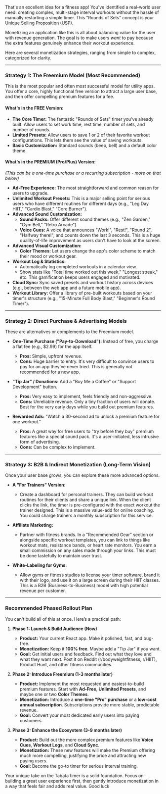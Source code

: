 That's an excellent idea for a fitness app! You've identified a real-world user need: creating complex, multi-stage interval workouts without the hassle of manually restarting a simple timer. This "Rounds of Sets" concept is your Unique Selling Proposition (USP).

Monetizing an application like this is all about balancing value for the user with revenue generation. The goal is to make users *want* to pay because the extra features genuinely enhance their workout experience.

Here are several monetization strategies, ranging from simple to complex, categorized for clarity.

---

### Strategy 1: The Freemium Model (Most Recommended)

This is the most popular and often most successful model for utility apps. You offer a core, highly functional free version to attract a large user base, and then offer compelling premium features for a fee.

#### **What's in the FREE Version:**

*   **The Core Timer:** The fantastic "Rounds of Sets" timer you've already built. Allow users to set work time, rest time, number of sets, and number of rounds.
*   **Limited Presets:** Allow users to save 1 or 2 of their favorite workout configurations. This lets them see the value of saving workouts.
*   **Basic Customization:** Standard sounds (beep, bell) and a default color theme.

#### **What's in the PREMIUM (Pro/Plus) Version:**
*(This can be a one-time purchase or a recurring subscription - more on that below)*

*   **Ad-Free Experience:** The most straightforward and common reason for users to upgrade.
*   **Unlimited Workout Presets:** This is a major selling point for serious users who have different routines for different days (e.g., "Leg Day HIIT," "Cardio Blast," "Core Burner").
*   **Advanced Sound Customization:**
    *   **Sound Packs:** Offer different sound themes (e.g., "Zen Garden," "Gym Bell," "Retro Arcade").
    *   **Voice Cues:** A voice that announces "Work!", "Rest!", "Round 2", "Halfway there!", and counts down the last 3 seconds. This is a huge quality-of-life improvement as users don't have to look at the screen.
*   **Advanced Visual Customization:**
    *   **Color Themes:** Let users change the app's color scheme to match their mood or workout gear.
*   **Workout Log & Statistics:**
    *   Automatically log completed workouts in a calendar view.
    *   Show stats like "Total time worked out this week," "Longest streak," etc. This gamification keeps users engaged and motivated.
*   **Cloud Sync:** Sync saved presets and workout history across devices (e.g., between the web app and a future mobile app).
*   **Workout Library:** Offer a library of pre-built workouts based on your timer's structure (e.g., "15-Minute Full Body Blast," "Beginner's Round Timer").

---

### Strategy 2: Direct Purchase & Advertising Models

These are alternatives or complements to the Freemium model.

*   **One-Time Purchase ("Pay-to-Download"):** Instead of free, you charge a flat fee (e.g., $2.99) for the app itself.
    *   **Pros:** Simple, upfront revenue.
    *   **Cons:** Huge barrier to entry. It's very difficult to convince users to pay for an app they've never tried. This is generally not recommended for a new app.

*   **"Tip Jar" / Donations:** Add a "Buy Me a Coffee" or "Support Development" button.
    *   **Pros:** Very easy to implement, feels friendly and non-aggressive.
    *   **Cons:** Unreliable revenue. Only a tiny fraction of users will donate. Best for the very early days while you build out premium features.

*   **Rewarded Ads:** "Watch a 30-second ad to unlock a premium feature for one workout."
    *   **Pros:** A great way for free users to "try before they buy" premium features like a special sound pack. It's a user-initiated, less intrusive form of advertising.
    *   **Cons:** Can be complex to implement.

---

### Strategy 3: B2B & Indirect Monetization (Long-Term Vision)

Once your user base grows, you can explore these more advanced options.

*   **A "For Trainers" Version:**
    *   Create a dashboard for personal trainers. They can build workout routines for their clients and share a unique link. When the client clicks the link, the timer is pre-configured with the exact workout the trainer designed. This is a massive value-add for online coaching. You could charge trainers a monthly subscription for this service.

*   **Affiliate Marketing:**
    *   Partner with fitness brands. In a "Recommended Gear" section or alongside specific workout templates, you can link to things like workout mats, resistance bands, or heart rate monitors. You earn a small commission on any sales made through your links. This must be done tastefully to maintain user trust.

*   **White-Labeling for Gyms:**
    *   Allow gyms or fitness studios to license your timer software, brand it with their logo, and use it on a large screen during their HIIT classes. This is a B2B (Business-to-Business) model with high potential revenue per customer.

---

### Recommended Phased Rollout Plan

You can't build all of this at once. Here’s a practical path:

1.  **Phase 1: Launch & Build Audience (Now)**
    *   **Product:** Your current React app. Make it polished, fast, and bug-free.
    *   **Monetization:** Keep it **100% free**. Maybe add a "Tip Jar" if you want.
    *   **Goal:** Get initial users and feedback. Find out what they love and what they want next. Post it on Reddit (r/bodyweightfitness, r/HIIT), Product Hunt, and other fitness communities.

2.  **Phase 2: Introduce Freemium (1-3 months later)**
    *   **Product:** Implement the most requested and easiest-to-build premium features. Start with **Ad-Free**, **Unlimited Presets**, and maybe one or two **Color Themes**.
    *   **Monetization:** Introduce a **one-time "Pro" purchase** or a **low-cost annual subscription**. Subscriptions provide more stable, predictable revenue.
    *   **Goal:** Convert your most dedicated early users into paying customers.

3.  **Phase 3: Enhance the Ecosystem (3-9 months later)**
    *   **Product:** Build out the more complex premium features like **Voice Cues**, **Workout Logs**, and **Cloud Sync**.
    *   **Monetization:** These new features will make the Premium offering much more compelling, justifying the price and attracting new paying users.
    *   **Goal:** Become the go-to timer for serious interval training.

Your unique take on the Tabata timer is a solid foundation. Focus on building a great user experience first, then gently introduce monetization in a way that feels fair and adds real value. Good luck